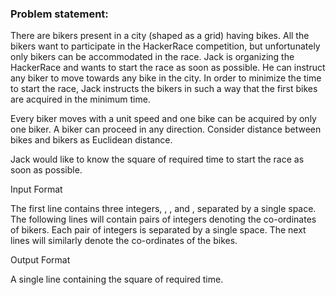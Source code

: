 ### Problem statement:

There are  bikers present in a city (shaped as a grid) having  bikes. All the bikers want to participate in the HackerRace competition, but unfortunately only  bikers can be accommodated in the race. Jack is organizing the HackerRace and wants to start the race as soon as possible. He can instruct any biker to move towards any bike in the city. In order to minimize the time to start the race, Jack instructs the bikers in such a way that the first  bikes are acquired in the minimum time.

Every biker moves with a unit speed and one bike can be acquired by only one biker. A biker can proceed in any direction. Consider distance between bikes and bikers as Euclidean distance.

Jack would like to know the square of required time to start the race as soon as possible.

Input Format

The first line contains three integers, , , and , separated by a single space.
The following  lines will contain  pairs of integers denoting the co-ordinates of  bikers. Each pair of integers is separated by a single space. The next  lines will similarly denote the co-ordinates of the  bikes.

Output Format

A single line containing the square of required time.
